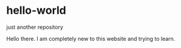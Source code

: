 # hello-world
just another repository

Hello there. I am completely new to this website and trying to learn. 

